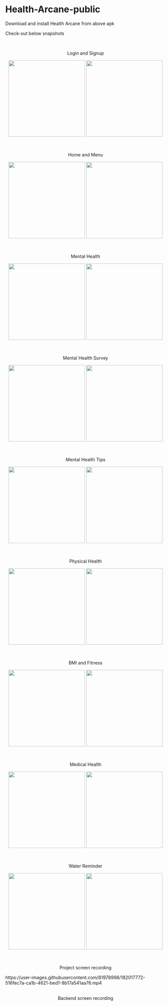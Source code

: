 # Health-Arcane-public
Download and install Health Arcane from above apk

Check-out below snapshots

<br />
<p align = "center">Login and Signup</p>
<div>
  <p align = "center">
  <img src="https://user-images.githubusercontent.com/81978998/181067524-f6cc26df-e2e5-43eb-939f-b991686307ea.png" width="240">
  <img src="https://user-images.githubusercontent.com/81978998/181067536-98043d46-8769-46a1-8376-162dbc25ee52.png" width="240">
  </p>
</div>


<br />
<p align = "center">Home and Menu</p>
<div>
  <p align = "center">
  <img src="https://user-images.githubusercontent.com/81978998/181067964-a8d5278f-4771-484f-9e29-5e1a90b5269a.png" width="240">
  <img src="https://user-images.githubusercontent.com/81978998/181067950-19347464-ece2-43a2-9a04-fff8884335ef.png" width="240">
  </p>
</div>


<br />
<p align = "center">Mental Health</p>
<div>
  <p align = "center">
  <img src="https://user-images.githubusercontent.com/81978998/181068318-5d96fee2-84ab-4d21-811d-24efd619ed4c.png" width="240">
  <img src="https://user-images.githubusercontent.com/81978998/181068305-695457a1-281e-4f1d-b9b9-2d3c2fe300a2.png" width="240">
  </p>
</div>

<br />
<p align = "center">Mental Health Survey</p>
<div>
  <p align = "center">
  <img src="https://user-images.githubusercontent.com/81978998/181068565-cc9d35f0-4052-4084-973a-21e1c0afbaaa.png" width="240">
  <img src="https://user-images.githubusercontent.com/81978998/181068552-1b54373a-c983-4a22-83ff-1480a2167e3f.png" width="240">
  </p>
</div>

<br />
<p align = "center">Mental Health Tips</p>
<div>
  <p align = "center">
  <img src="https://user-images.githubusercontent.com/81978998/181068843-ef9c0faa-6946-45a6-85ff-4d702f8cc56f.png" width="240">
  <img src="https://user-images.githubusercontent.com/81978998/181068832-ee570d79-1658-47af-959f-f930ece3899b.png" width="240">
  </p>
</div>

<br />
<p align = "center">Physical Health</p>
<div>
  <p align = "center">
  <img src="https://user-images.githubusercontent.com/81978998/181069078-4c5f7385-204e-4bbe-adca-133aa8a58162.png" width="240">
  <img src="https://user-images.githubusercontent.com/81978998/181069063-7567d8e6-39b3-4075-9a0c-ec84b706e632.png" width="240">
  </p>
</div>

<br />
<p align = "center">BMI and Fitness</p>
<div>
  <p align = "center">
  <img src="https://user-images.githubusercontent.com/81978998/181069342-a2ec25c6-ee35-468a-ae3e-762e620da603.png" width="240">
  <img src="https://user-images.githubusercontent.com/81978998/181069323-1516f2d0-7e52-4510-8732-df603e64a535.png" width="240">
  </p>
</div>

<br />
<p align = "center">Medical Health</p>
<div>
  <p align = "center">
  <img src="https://user-images.githubusercontent.com/81978998/181069586-f826f8ca-c9e5-447d-b68b-47e368ca33bb.png" width="240">
  <img src="https://user-images.githubusercontent.com/81978998/181069600-e8c5c5d6-98e1-4df1-bd6f-57b96b2401c1.png" width="240">
  </p>
</div>

<br />
<p align = "center">Water Reminder</p>
<div>
  <p align = "center">
  <img src="https://user-images.githubusercontent.com/81978998/181070128-a2843224-3aba-4002-83b7-432d279cbc72.png" width="240">
  <img src="https://user-images.githubusercontent.com/81978998/181070112-b60dbb51-5002-4adf-8014-207e1e8d0dfe.png" width="240">
  </p>
</div>

<br />
<p align = "center">Project screen recording</p>
https://user-images.githubusercontent.com/81978998/182017772-516fec7a-ca1b-4621-bed1-8b17a541aa76.mp4

<br />
</br />
<p align = "center">Backend screen recording</p>



